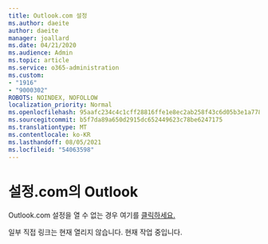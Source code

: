 ```yaml
---
title: Outlook.com 설정
ms.author: daeite
author: daeite
manager: joallard
ms.date: 04/21/2020
ms.audience: Admin
ms.topic: article
ms.service: o365-administration
ms.custom:
- "1916"
- "9000302"
ROBOTS: NOINDEX, NOFOLLOW
localization_priority: Normal
ms.openlocfilehash: 95aafc234c4c1cff28816ffe1e8ec2ab258f43c6d05b3e1a778ad1a701235512
ms.sourcegitcommit: b5f7da89a650d2915dc652449623c78be6247175
ms.translationtype: MT
ms.contentlocale: ko-KR
ms.lasthandoff: 08/05/2021
ms.locfileid: "54063598"
---
```

# <a name="settings-in-outlookcom"></a>설정.com의 Outlook

Outlook.com 설정을 열 수 없는 경우 여기를 [클릭하세요.](https://outlook.live.com/mail/options/general/timeAndLanguage)

일부 직접 링크는 현재 열리지 않습니다. 현재 작업 중입니다.